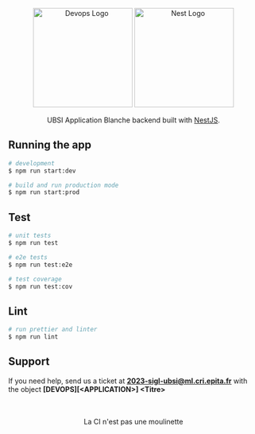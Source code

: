 <p align="center">
  <img src="https://logo.devops.ubsi.fr" width="200" alt="Devops Logo" />
  <a href="http://nestjs.com/" target="blank"><img src="https://nestjs.com/img/logo-small.svg" width="200" alt="Nest Logo" /></a>
  <p align="center">UBSI Application Blanche backend built with <a href="https://docs.nestjs.com/" target="_blank">NestJS</a>.</p>
</p>

## Running the app

```bash
# development
$ npm run start:dev

# build and run production mode
$ npm run start:prod
```

## Test

```bash
# unit tests
$ npm run test

# e2e tests
$ npm run test:e2e

# test coverage
$ npm run test:cov
```

## Lint
```bash
# run prettier and linter
$ npm run lint
```

## Support

If you need help, send us a ticket at **2023-sigl-ubsi@ml.cri.epita.fr** with the object **\[DEVOPS]\[\<APPLICATION>] \<Titre>**

<p align="center">
  <br>
  <br>
  La CI n'est pas une moulinette
</p>
